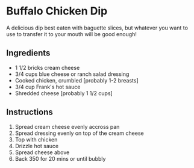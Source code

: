 # Buffalo Chicken Dip
A delicious dip best eaten with baguette slices, but whatever you want to use to
transfer it to your mouth will be good enough!

## Ingredients
* 1 1/2 bricks cream cheese
* 3/4 cups blue cheese or ranch salad dressing
* Cooked chicken, crumbled [probably 1-2 breasts]
* 3/4 cup Frank's hot sauce
* Shredded cheese [probably 1 1/2 cups]

## Instructions
1. Spread cream cheese evenly accross pan
2. Spread dressing evenly on top of the cream cheese
3. Top with chicken
4. Drizzle hot sauce
5. Spread cheese above
6. Back 350 for 20 mins or until bubbly